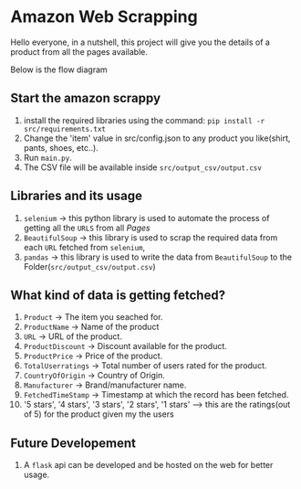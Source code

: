 <h1>Amazon Web Scrapping </h1>

Hello everyone, in a nutshell, this project will give you the details of a product from all the pages available.

Below is the flow diagram

<h2> Start the amazon scrappy </h2>

1. install the required libraries using the command: ```pip install -r src/requirements.txt```
2. Change the 'item' value in src/config.json to any product you like(shirt, pants, shoes, etc..).
3. Run ```main.py```.
4. The CSV file will be available inside ```src/output_csv/output.csv```

<h2>Libraries and its usage</h2>

1. ```selenium``` -> this python library is used to automate the process of getting all the ```URLS``` from all *Pages*
2. ```BeautifulSoup``` -> this library is used to scrap the required data from each ```URL``` fetched from ```selenium```,
3. ```pandas``` -> this library is used to write the data from ```BeautifulSoup``` to the Folder(```src/output_csv/output.csv```)

<h2>What kind of data is getting fetched?</h2>

1. ```Product``` -> The item you seached for.
2. ```ProductName``` -> Name of the product
3. ```URL``` -> URL of the product.
4. ```ProductDiscount``` -> Discount available for the product.
5. ```ProductPrice``` -> Price of the product.
6. ```TotalUserratings``` -> Total number of users rated for the product.
7. ```CountryOfOrigin``` -> Country of Origin.
8. ```Manufacturer``` -> Brand/manufacturer name.
9. ```FetchedTimeStamp``` -> Timestamp at which the record has been fetched.
10. '5 stars', '4 stars', '3 stars', '2 stars', '1 stars' --> this are the ratings(out of 5) for the product given my the users

<h2>Future Developement</h2>

1. A ```flask``` api can be developed and be hosted on the web for better usage.
